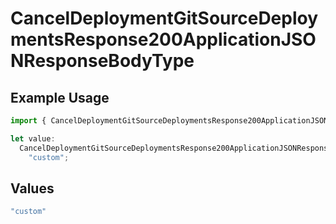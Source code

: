 # CancelDeploymentGitSourceDeploymentsResponse200ApplicationJSONResponseBodyType

## Example Usage

```typescript
import { CancelDeploymentGitSourceDeploymentsResponse200ApplicationJSONResponseBodyType } from "@simplesagar/vercel/models/canceldeploymentop.js";

let value:
  CancelDeploymentGitSourceDeploymentsResponse200ApplicationJSONResponseBodyType =
    "custom";
```

## Values

```typescript
"custom"
```